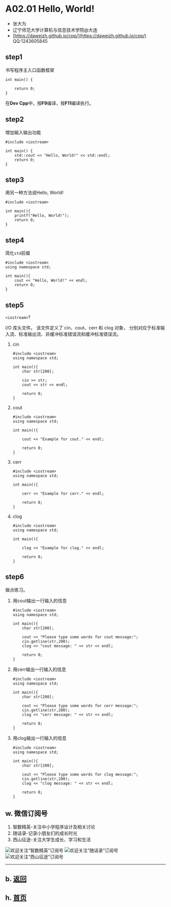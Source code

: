 # A02.01 Hello, World!

- 张大为
- 辽宁师范大学计算机与信息技术学院@大连
- [https://daweizh.github.io/cpp/](https://daweizh.github.io/cpp/)  QQ:1243605845

## step1

书写程序主入口函数框架

~~~
int main() {

    return 0;
}
~~~

在**Dev Cpp**中，按**F9**编译，按**F11**编译执行。

## step2

增加输入输出功能

~~~
#include <iostream>
    
int main() {
    std::cout << "Hello, World!" << std::endl;
    return 0;
}
~~~

## step3

用另一种方法说Hello, World!

~~~
#include <iostream>
    
int main(){
    printf("Hello, World!");
    return 0;
}
~~~

## step4

简化`std`前缀

~~~
#include <iostream>
using namespace std;
    
int main(){
    cout << "Hello, World!" << endl;
    return 0;
}
~~~

## step5 

`<iostream>`?

I/O 库头文件。
该文件定义了 cin、cout、cerr 和 clog 对象，
分别对应于标准输入流、标准输出流、非缓冲标准错误流和缓冲标准错误流。

1. cin
    ~~~
    #include <iostream>
    using namespace std;
    
    int main(){
        char str[200];
        
        cin >> str;
        cout << str << endl;
        
        return 0;
    } 
    ~~~
2. cout
    ~~~
    #include <iostream>
    using namespace std;
    
    int main(){
        
        cout << "Example for cout." << endl;
        
        return 0;
    }
    ~~~
3. cerr
    ~~~
    #include <iostream>
    using namespace std;
    
    int main(){
        
        cerr << "Example for cerr." << endl;
        
        return 0;
    }
    ~~~
4. clog
    ~~~
    #include <iostream>
    using namespace std;
    
    int main(){
        
        clog << "Example for clog." << endl;
        
        return 0;
    }
    ~~~

## step6

做点练习。

1. 用cout输出一行输入的信息
    ~~~
    #include <iostream>
    using namespace std;
    
    int main(){
        char str[200];
        
        cout << "Please type some words for cout message:";
        cin.getline(str,200);   
        clog << "cout message: " << str << endl;
        
        return 0;
    }
    ~~~
2. 用cerr输出一行输入的信息
    ~~~
    #include <iostream>
    using namespace std;
    
    int main(){
        char str[200];
        
        cout << "Please type some words for cerr message:";
        cin.getline(str,200);   
        clog << "cerr message: " << str << endl;
        
        return 0;
    }
    ~~~
3. 用clog输出一行输入的信息
    ~~~
    #include <iostream>
    using namespace std;
    
    int main(){
        char str[200];
        
        cout << "Please type some words for clog message:";
        cin.getline(str,200);   
        clog << "clog message: " << str << endl;
        
        return 0;
    }
    ~~~



## w. 微信订阅号

1. 智数精英-关注中小学程序设计及相关讨论
2. 随话录-记录小朋友们的成长时光
2. 西山征途-关注大学生成长、学习和生活

![欢迎关注“智数精英”订阅号](../../assets/me/img/idea8.jpg)
![欢迎关注“随话录”订阅号](../../assets/me/img/shl8.jpg)
![欢迎关注“西山征途”订阅号](../../assets/me/img/xszt8.jpg)

----------

## b. [返回](../)
    
## h. [首页](../../)

 